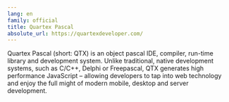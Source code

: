 ```yaml
---
lang: en
family: official
title: Quartex Pascal
absolute_url: https://quartexdeveloper.com/
---
```

Quartex Pascal (short: QTX) is an object pascal IDE, compiler, run-time library and development system. Unlike traditional, native development systems, such as C/C++, Delphi or Freepascal, QTX generates high performance JavaScript – allowing developers to tap into web technology and enjoy the full might of modern mobile, desktop and server development.